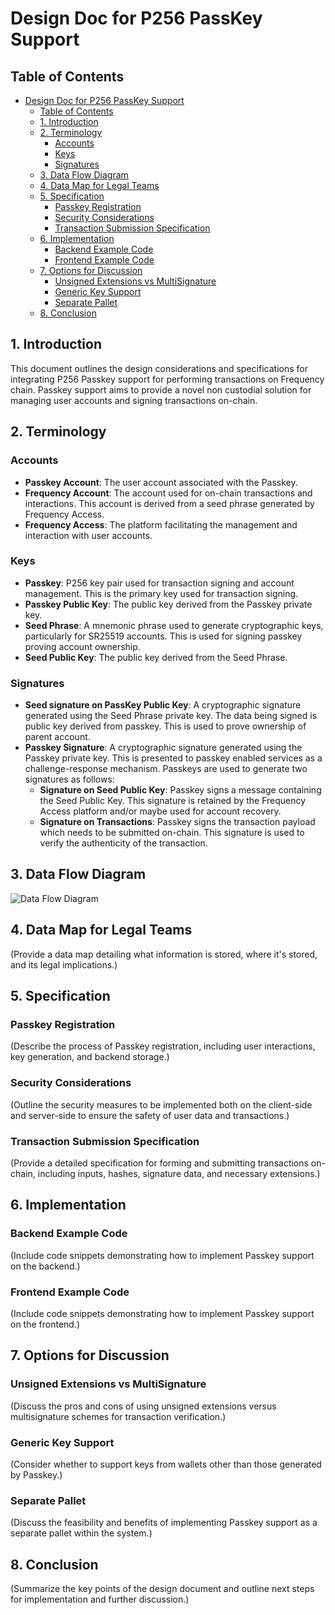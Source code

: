 # Design Doc for P256 PassKey Support

## Table of Contents

- [Design Doc for P256 PassKey Support](#design-doc-for-p256-passkey-support)
  - [Table of Contents](#table-of-contents)
  - [1. Introduction](#1-introduction)
  - [2. Terminology](#2-terminology)
    - [Accounts](#accounts)
    - [Keys](#keys)
    - [Signatures](#signatures)
  - [3. Data Flow Diagram](#3-data-flow-diagram)
  - [4. Data Map for Legal Teams](#4-data-map-for-legal-teams)
  - [5. Specification](#5-specification)
    - [Passkey Registration](#passkey-registration)
    - [Security Considerations](#security-considerations)
    - [Transaction Submission Specification](#transaction-submission-specification)
  - [6. Implementation](#6-implementation)
    - [Backend Example Code](#backend-example-code)
    - [Frontend Example Code](#frontend-example-code)
  - [7. Options for Discussion](#7-options-for-discussion)
    - [Unsigned Extensions vs MultiSignature](#unsigned-extensions-vs-multisignature)
    - [Generic Key Support](#generic-key-support)
    - [Separate Pallet](#separate-pallet)
  - [8. Conclusion](#8-conclusion)

## 1. Introduction

This document outlines the design considerations and specifications for integrating P256 Passkey support for performing transactions on Frequency chain. Passkey support aims to provide a novel non custodial solution for managing user accounts and signing transactions on-chain.

## 2. Terminology

### Accounts

- **Passkey Account**: The user account associated with the Passkey.
- **Frequency Account**: The account used for on-chain transactions and interactions. This account is derived from a seed phrase generated by Frequency Access.
- **Frequency Access**: The platform facilitating the management and interaction with user accounts.

### Keys

- **Passkey**: P256 key pair used for transaction signing and account management. This is the primary key used for transaction signing.
- **Passkey Public Key**: The public key derived from the Passkey private key.
- **Seed Phrase**: A mnemonic phrase used to generate cryptographic keys, particularly for SR25519 accounts. This is used for signing passkey proving account ownership.
- **Seed Public Key**: The public key derived from the Seed Phrase.

### Signatures

- **Seed signature on PassKey Public Key**: A cryptographic signature generated using the Seed Phrase private key. The data being signed is public key derived from passkey. This is used to prove ownership of parent account.
- **Passkey Signature**: A cryptographic signature generated using the Passkey private key. This is presented to passkey enabled services as a challenge-response mechanism. Passkeys are used to generate two signatures as follows:
  - **Signature on Seed Public Key**: Passkey signs a message containing the Seed Public Key. This signature is retained by the Frequency Access platform and/or maybe used for account recovery.
  - **Signature on Transactions**: Passkey signs the transaction payload which needs to be submitted on-chain. This signature is used to verify the authenticity of the transaction.

## 3. Data Flow Diagram

![Data Flow Diagram](insert_diagram_link_here)

## 4. Data Map for Legal Teams

(Provide a data map detailing what information is stored, where it's stored, and its legal implications.)

## 5. Specification

### Passkey Registration

(Describe the process of Passkey registration, including user interactions, key generation, and backend storage.)

### Security Considerations

(Outline the security measures to be implemented both on the client-side and server-side to ensure the safety of user data and transactions.)

### Transaction Submission Specification

(Provide a detailed specification for forming and submitting transactions on-chain, including inputs, hashes, signature data, and necessary extensions.)

## 6. Implementation

### Backend Example Code

(Include code snippets demonstrating how to implement Passkey support on the backend.)

### Frontend Example Code

(Include code snippets demonstrating how to implement Passkey support on the frontend.)

## 7. Options for Discussion

### Unsigned Extensions vs MultiSignature

(Discuss the pros and cons of using unsigned extensions versus multisignature schemes for transaction verification.)

### Generic Key Support

(Consider whether to support keys from wallets other than those generated by Passkey.)

### Separate Pallet

(Discuss the feasibility and benefits of implementing Passkey support as a separate pallet within the system.)

## 8. Conclusion

(Summarize the key points of the design document and outline next steps for implementation and further discussion.)
